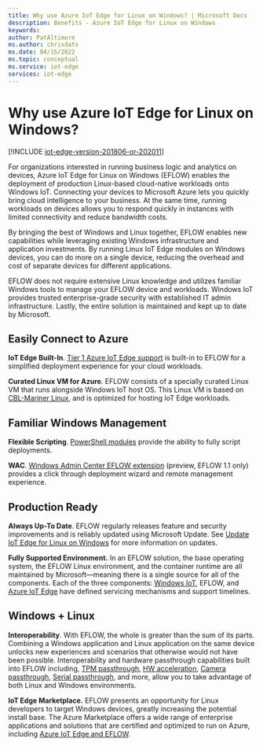 ```yaml
---
title: Why use Azure IoT Edge for Linux on Windows? | Microsoft Docs 
description: Benefits - Azure IoT Edge for Linux on Windows 
keywords: 
author: PatAltimore
ms.author: chrisdats
ms.date: 04/15/2022
ms.topic: conceptual
ms.service: iot-edge
services: iot-edge
---
```


# Why use Azure IoT Edge for Linux on Windows?

[!INCLUDE [iot-edge-version-201806-or-202011](../../includes/iot-edge-version-201806-or-202011.md)]

For organizations interested in running business logic and analytics on devices, Azure IoT Edge for Linux on Windows (EFLOW) enables the deployment of production Linux-based cloud-native workloads onto Windows IoT. Connecting your devices to Microsoft Azure lets you quickly bring cloud intelligence to your business. At the same time, running workloads on devices allows you to respond quickly in instances with limited connectivity and reduce bandwidth costs.

By bringing the best of Windows and Linux together, EFLOW enables new capabilities while leveraging existing Windows infrastructure and application investments. By running Linux IoT Edge modules on Windows devices, you can do more on a single device, reducing the overhead and cost of separate devices for different applications.

EFLOW does not require extensive Linux knowledge and utilizes familiar Windows tools to manage your EFLOW device and workloads. Windows IoT provides trusted enterprise-grade security with established IT admin infrastructure. Lastly, the entire solution is maintained and kept up to date by Microsoft. 

## Easily Connect to Azure
**IoT Edge Built-In**. [Tier 1 Azure IoT Edge support](support.md#operating-systems) is built-in to EFLOW for a simplified deployment experience for your cloud workloads.

**Curated Linux VM for Azure**. EFLOW consists of a specially curated Linux VM that runs alongside Windows IoT host OS. This Linux VM is based on [CBL-Mariner Linux](https://github.com/microsoft/CBL-Mariner), and is optimized for hosting IoT Edge workloads.

## Familiar Windows Management
**Flexible Scripting**. [PowerShell modules](reference-iot-edge-for-linux-on-windows-functions.md) provide the ability to fully script deployments.

**WAC**. [Windows Admin Center EFLOW extension](https://docs.microsoft.com/en-us/azure/iot-edge/how-to-provision-single-device-linux-on-windows-symmetric?view=iotedge-2018-06&tabs=azure-portal%2Cwindowsadmincenter#developer-tools) (preview, EFLOW 1.1 only) provides a click through deployment wizard and remote management experience.

## Production Ready
**Always Up-To Date**. EFLOW regularly releases feature and security improvements and is reliably updated using Microsoft Update. See [Update IoT Edge for Linux on Windows](./iot-edge-for-linux-on-windows-updates.md) for more information on updates.

**Fully Supported Environment.** In an EFLOW solution, the base operating system, the EFLOW Linux environment, and the container runtime are all maintained by Microsoft—meaning there is a single source for all of the components. Each of the three components: [Windows IoT](/windows/iot/iot-enterprise/commercialization/licensing), EFLOW, and [Azure IoT Edge](version-history.md) have defined servicing mechanisms and support timelines.

## Windows + Linux
**Interoperability**. With EFLOW, the whole is greater than the sum of its parts. Combining a Windows application and Linux application on the same device unlocks new experiences and scenarios that otherwise would not have been possible. Interoperability and hardware passthrough capabilities built into EFLOW including, [TPM passthrough](how-to-provision-devices-at-scale-linux-on-windows-tpm.md), [HW acceleration](gpu-acceleration.md), [Camera passthrough](https://github.com/Azure/iotedge-eflow/tree/main/samples/camera-over-rtsp), [Serial passthrough](https://github.com/Azure/iotedge-eflow/tree/main/samples/serial), and more, allow you to take advantage of both Linux and Windows environments.

**IoT Edge Marketplace.** EFLOW presents an opportunity for Linux developers to target Windows devices, greatly increasing the potential install base. The Azure Marketplace offers a wide range of enterprise applications and solutions that are certified and optimized to run on Azure, including [Azure IoT Edge and EFLOW](https://azuremarketplace.microsoft.com/marketplace/apps/category/internet-of-things?page=1&subcategories=iot-edge-modules).
